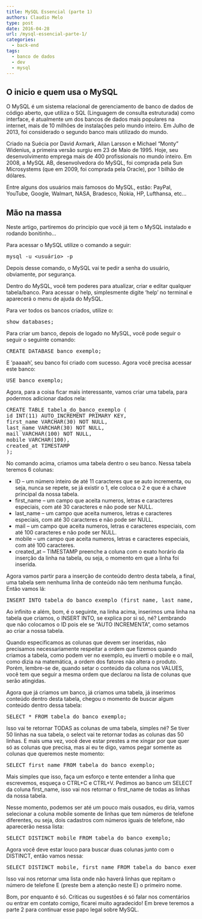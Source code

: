 ```yaml
---
title: MySQL Essencial (parte 1)
authors: Claudio Melo
type: post
date: 2016-04-28
url: /mysql-essencial-parte-1/
categories:
  - back-end
tags:
  - banco de dados
  - dev
  - mysql
---
```

## O inicio e quem usa o MySQL

O MySQL é um sistema relacional de gerenciamento de banco de dados de código aberto, que utiliza o SQL (Linguagem de consulta estruturada) como interface, é atualmente um dos bancos de dados mais populares na internet, mais de 10 milhões de instalações pelo mundo inteiro. Em Julho de 2013, foi considerado o segundo banco mais utilizado do mundo.

Criado na Suécia por David Axmark, Allan Larsson e Michael &#8220;Monty&#8221; Widenius, a primeira versão surgiu em 23 de Maio de 1995. Hoje, seu desenvolvimento emprega mais de 400 profissionais no mundo inteiro. Em 2008, a MySQL AB, desenvolvedora do MySQL, foi comprada pela Sun Microsystems (que em 2009, foi comprada pela Oracle), por 1 bilhão de dólares.

Entre alguns dos usuários mais famosos do MySQL, estão: PayPal, YouTube, Google, Walmart, NASA, Bradesco, Nokia, HP, Lufthansa, etc&#8230;

## Mão na massa

Neste artigo, partiremos do principio que você já tem o MySQL instalado e rodando bonitinho&#8230;

Para acessar o MySQL utilize o comando a seguir:

<pre class="lang-sql">mysql -u &lt;usuário&gt; -p</pre>

Depois desse comando, o MySQL vai te pedir a senha do usuário, obviamente, por segurança.

Dentro do MySQL, você tem poderes para atualizar, criar e editar qualquer tabela/banco. Para acessar o help, simplesmente digite &#8216;help&#8217; no terminal e aparecerá o menu de ajuda do MySQL.

Para ver todos os bancos criados, utilize o:

<pre class="lang-sql">show databases;
</pre>

Para criar um banco, depois de logado no MySQL, você pode seguir o seguir o seguinte comando:

<pre class="lang-sql">CREATE DATABASE banco_exemplo;
</pre>

E &#8216;paaaah&#8217;, seu banco foi criado com sucesso. Agora você precisa acessar este banco:

<pre class="lang-sql">USE banco_exemplo;
</pre>

Agora, para a coisa ficar mais interessante, vamos criar uma tabela, para podermos adicionar dados nela:

<pre class="lang-sql">CREATE TABLE tabela_do_banco_exemplo (
id INT(11) AUTO_INCREMENT PRIMARY KEY,
first_name VARCHAR(30) NOT NULL,
last_name VARCHAR(30) NOT NULL,
mail VARCHAR(100) NOT NULL,
mobile VARCHAR(100),
created_at TIMESTAMP
);
</pre>

No comando acima, criamos uma tabela dentro o seu banco. Nessa tabela teremos 6 colunas:

  * ID &#8211; um número inteiro de até 11 caracteres que se auto incrementa, ou seja, nunca se repete, se já existir o 1, ele coloca o 2 e que é a chave principal da nossa tabela.
  * first_name &#8211; um campo que aceita numeros, letras e caracteres especiais, com até 30 caracteres e não pode ser NULL.
  * last_name &#8211; um campo que aceita numeros, letras e caracteres especiais, com até 30 caracteres e não pode ser NULL.
  * mail &#8211; um campo que aceita numeros, letras e caracteres especiais, com até 100 caracteres e não pode ser NULL.
  * mobile &#8211; um campo que aceita numeros, letras e caracteres especiais, com até 100 caracteres.
  * created_at &#8211; TIMESTAMP preenche a coluna com o exato horário da inserção da linha na tabela, ou seja, o momento em que a linha foi inserida.

Agora vamos partir para a inserção de conteúdo dentro desta tabela, a final, uma tabela sem nenhuma linha de conteúdo não tem nenhuma função. Então vamos lá:

<pre class="lang-sql">INSERT INTO tabela_do_banco_exemplo (first_name, last_name, mail, mobile, created_at) VALUES ('claudio', 'melo','claudio@claudiomelo.net','(11) 99999-9999', NOW());
</pre>

Ao infinito e além, bom, é o seguinte, na linha acima, inserimos uma linha na tabela que criamos, o INSERT INTO, se explica por si só, né? Lembrando que não colocamos o ID pois ele se &#8220;AUTO INCREMENTA&#8221;, como setamos ao criar a nossa tabela.

Quando especificamos as colunas que devem ser inseridas, não precisamos necessariamente respeitar a ordem que fizemos quando criamos a tabela, como podem ver no exemplo, eu inverti o mobile e o mail, como dizia na matemática, a ordem dos fatores não altera o produto. Porém, lembre-se de, quando setar o conteúdo da coluna nos VALUES, você tem que seguir a mesma ordem que declarou na lista de colunas que serão atingidas.

Agora que já criamos um banco, já criamos uma tabela, já inserimos conteúdo dentro desta tabela, chegou o momento de buscar algum conteúdo dentro dessa tabela:

<pre class="lang-sql">SELECT * FROM tabela_do_banco_exemplo;
</pre>

Isso vai te retornar TODAS as colunas de uma tabela, simples né? Se tiver 50 linhas na sua tabela, o select vai te retornar todas as colunas das 50 linhas. E mais uma vez, você deve estar prestes a me xingar por que quer só as colunas que precisa, mas ai eu te digo, vamos pegar somente as colunas que queremos neste momento:

<pre class="lang-sql">SELECT first_name FROM tabela_do_banco_exemplo;
</pre>

Mais simples que isso, faça um esforço e tente entender a linha que escrevemos, esqueça o CTRL+C e CTRL+V. Pedimos ao banco um SELECT da coluna first\_name, isso vai nos retornar o first\_name de todas as linhas da nossa tabela.

Nesse momento, podemos ser até um pouco mais ousados, eu diria, vamos selecionar a coluna mobile somente de linhas que tem números de telefone diferentes, ou seja, dois cadastros com números iguais de telefone, não aparecerão nessa lista:

<pre class="lang-sql">SELECT DISTINCT mobile FROM tabela_do_banco_exemplo;
</pre>

Agora você deve estar louco para buscar duas colunas junto com o DISTINCT, então vamos nessa:

<pre class="lang-sql">SELECT DISTINCT mobile, first_name FROM tabela_do_banco_exemplo;
</pre>

Isso vai nos retornar uma lista onde não haverá linhas que repitam o número de telefone E (preste bem a atenção neste E) o primeiro nome.

Bom, por enquanto é só. Criticas ou sugestões é só falar nos comentários ou entrar em contato comigo, ficarei muito agradecido! Em breve teremos a parte 2 para continuar esse papo legal sobre MySQL.
